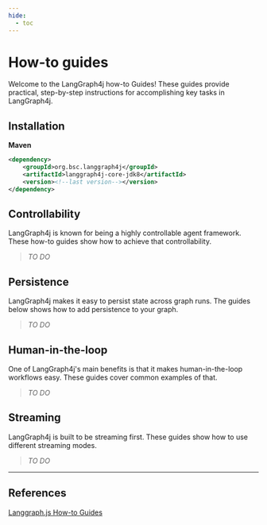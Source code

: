 ```yaml
---
hide:
  - toc
---
```


# How-to guides

Welcome to the LangGraph4j how-to Guides! These guides provide practical, step-by-step instructions for accomplishing key tasks in LangGraph4j.

## Installation

**Maven**
```xml
<dependency>
    <groupId>org.bsc.langgraph4j</groupId>
    <artifactId>langgraph4j-core-jdk8</artifactId>
    <version><!--last version--></version>
</dependency>
```

## Controllability

LangGraph4j is known for being a highly controllable agent framework.
These how-to guides show how to achieve that controllability.
> _TO DO_
<!-- 
- [How to define graph state](define-state.html)
- [How to create subgraphs](subgraph.html)
- [How to create branches for parallel execution](branching.html)
- [How to create map-reduce branches for parallel execution](map-reduce.html) 
-->

## Persistence

LangGraph4j makes it easy to persist state across graph runs. The guides below shows how to add persistence to your graph.
> _TO DO_
<!-- 
- [How to add persistence ("memory") to your graph](persistence.html)
- [How to manage conversation history](manage-conversation-history.html)
- [How to view and update past graph state](time-travel.html)
- [How to create a custom checkpointer using Postgres](persistence-postgres.html)
- [How to delete messages](delete-messages.html)
- [How to add summary of the conversation history](add-summary-conversation-history.html)
 -->

## Human-in-the-loop

One of LangGraph4j's main benefits is that it makes human-in-the-loop workflows easy.
These guides cover common examples of that.
> _TO DO_
<!-- 
- [How to add breakpoints](breakpoints.html)
- [How to add dynamic breakpoints](dynamic_breakpoints.html)
- [How to wait for user input](wait-user-input.html)
- [How to edit graph state](edit-graph-state.html)
 -->
## Streaming

LangGraph4j is built to be streaming first.
These guides show how to use different streaming modes.
> _TO DO_
<!-- 
- [How to stream full state of your graph](stream-values.html)
- [How to stream state updates of your graph](stream-updates.html)
- [How to stream LLM tokens](stream-tokens.html)
- [How to stream LLM tokens without LangChain models](streaming-tokens-without-langchain.html)
- [How to stream events from within a tool](streaming-events-from-within-tools.html)
- [How to stream from the final node](streaming-from-final-node.html)
 -->

<!-- 
## Tool calling

- [How to call tools using ToolNode](tool-calling.html)
- [How to force an agent to call a tool](force-calling-a-tool-first.html)
- [How to handle tool calling errors](tool-calling-errors.html)
 -->

<!-- 
## Other

- [How to add runtime configuration to your graph](configuration.html)
- [How to let agent return tool results directly](dynamically-returning-directly.html)
- [How to have agent respond in structured format](respond-in-format.html)
- [How to manage agent steps](managing-agent-steps.html)
 -->

***

## References

[Langgraph.js How-to Guides](https://langchain-ai.github.io/langgraphjs/how-tos/)
